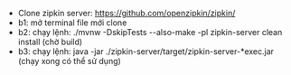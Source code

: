 - Clone zipkin server: https://github.com/openzipkin/zipkin/
- b1: mở terminal file mới clone
- b2: chạy lệnh: ./mvnw -DskipTests --also-make -pl zipkin-server clean install (chờ build)
- b3: chạy lệnh: java -jar ./zipkin-server/target/zipkin-server-*exec.jar (chạy xong có thể sử dụng)
